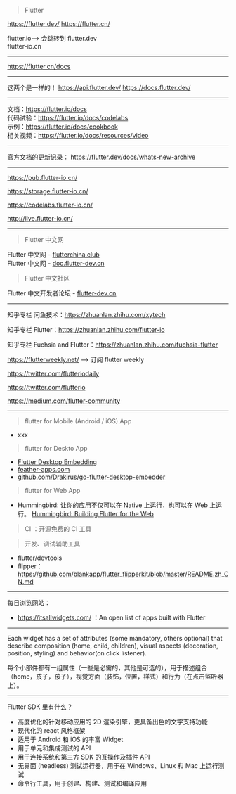 > Flutter

https://flutter.dev/
https://flutter.cn/

flutter.io--> 会跳转到 flutter.dev  
flutter-io.cn

---

https://flutter.cn/docs

---

这两个是一样的！
https://api.flutter.dev/
https://docs.flutter.dev/

---

文档：https://flutter.io/docs  
代码试验：https://flutter.io/docs/codelabs  
示例：https://flutter.io/docs/cookbook  
相关视频：https://flutter.io/docs/resources/video  

---

官方文档的更新记录：
https://flutter.dev/docs/whats-new-archive

---

https://pub.flutter-io.cn/

https://storage.flutter-io.cn/

https://codelabs.flutter-io.cn/

http://live.flutter-io.cn/

---

> Flutter 中文网

Flutter 中文网 - [flutterchina.club](https://flutterchina.club/)  
Flutter 中文网 - [doc.flutter-dev.cn](http://doc.flutter-dev.cn/)  

> Flutter 中文社区

Flutter 中文开发者论坛 - [flutter-dev.cn](http://flutter-dev.cn/)  


---

知乎专栏 闲鱼技术：https://zhuanlan.zhihu.com/xytech

知乎专栏 Flutter：https://zhuanlan.zhihu.com/flutter-io

知乎专栏 Fuchsia and Flutter：https://zhuanlan.zhihu.com/fuchsia-flutter

https://flutterweekly.net/ --> 订阅 flutter weekly

https://twitter.com/flutteriodaily

https://twitter.com/flutterio

https://medium.com/flutter-community

---

> flutter for Mobile (Android / iOS) App
* xxx

> flutter for Deskto App
* [Flutter Desktop Embedding](https://github.com/google/flutter-desktop-embedding)  
* [feather-apps.com](https://feather-apps.com/)  
* [github.com/Drakirus/go-flutter-desktop-embedder](https://github.com/Drakirus/go-flutter-desktop-embedder)

> flutter for Web App
* Hummingbird: 让你的应用不仅可以在 Native 上运行，也可以在 Web 上运行。 [Hummingbird: Building Flutter for the Web](https://medium.com/flutter-io/hummingbird-building-flutter-for-the-web-e687c2a023a8)

> CI ：开源免费的 CI 工具


> 开发、调试辅助工具
* flutter/devtools
* flipper：https://github.com/blankapp/flutter_flipperkit/blob/master/README.zh_CN.md

---

每日浏览网站：

* https://itsallwidgets.com/ ：An open list of apps built with Flutter

---

Each widget has a set of attributes (some mandatory, others optional) that describe composition (home, child, children), visual aspects (decoration, position, styling) and behavior(on click listener).

每个小部件都有一组属性（一些是必需的，其他是可选的），用于描述组合（home，孩子，孩子），视觉方面（装饰，位置，样式）和行为（在点击监听器上）。

---

Flutter SDK 里有什么？

* 高度优化的针对移动应用的 2D 渲染引擎，更具备出色的文字支持功能
* 现代化的 react 风格框架
* 适用于 Android 和 iOS 的丰富 Widget
* 用于单元和集成测试的 API
* 用于连接系统和第三方 SDK 的互操作及插件 API
* 无界面 (headless) 测试运行器，用于在 Windows、Linux 和 Mac 上运行测试
* 命令行工具，用于创建、构建、测试和编译应用